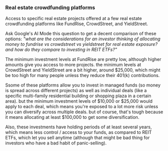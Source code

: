 ### Real estate crowdfunding platforms

Access to specific real estate projects offered at a few real estate crowdfunding platforms like FundRise, CrowdStreet, and YieldStreet.

Ask Google's AI Mode this question to get a decent comparison of these options: _"what are the considerations for an investor thinking of allocating money to fundrise vs crowdstreet vs yieldstreet for real estate exposure? and how do they compare to investing in REIT ETFs?"_

The minimum investment levels at FundRise are pretty low, although higher amounts give you access to more projects. the minimum levels at CrowdStreet and YieldStreet are a bit higher, around $25,000, which might be too high for many people unless they reduce their 401(k) contributions. 

Ssome of these platforms allow you to invest in managed funds (so money is spread across different projects) as well as individual deals (like a specific multi-family residential building or shopping plaza in a certain area). but the minimum investment levels of $10,000 or $25,000 would apply to each deal, which means you're exposed to a lot more risk unless you can diversify across multiple deals. but of course, that's tough because it means allocating at least $100,000 to get some diversification.

Also, these investments have holding periods of at least several years, which means less control / access to your funds, as compared to REIT ETFs, which let you sell anytime (although that might be bad thing for investors who have a bad habit of panic-selling).

